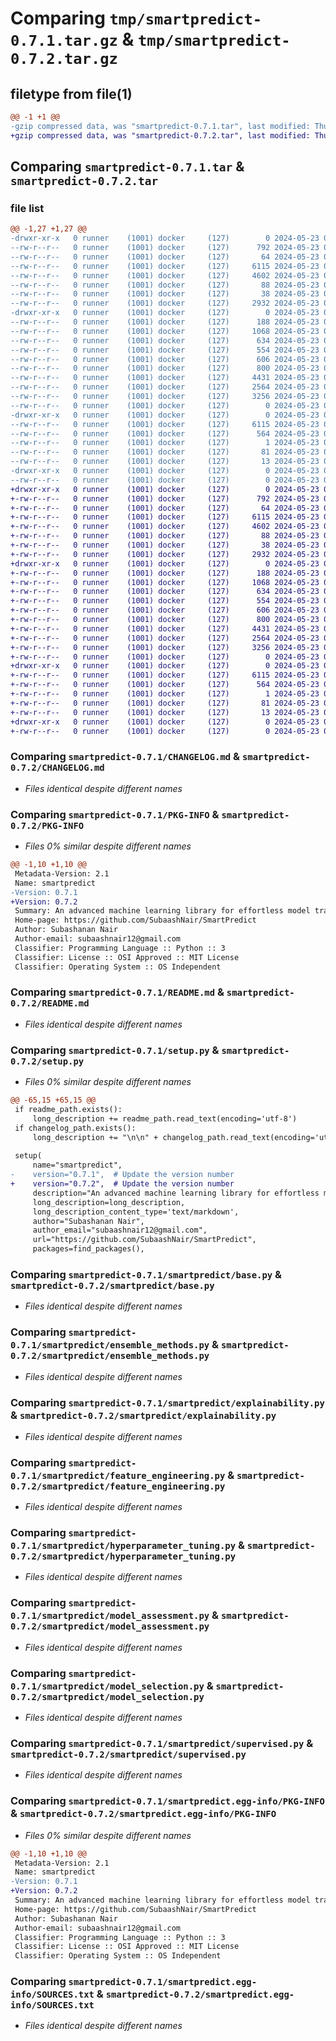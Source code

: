 # Comparing `tmp/smartpredict-0.7.1.tar.gz` & `tmp/smartpredict-0.7.2.tar.gz`

## filetype from file(1)

```diff
@@ -1 +1 @@
-gzip compressed data, was "smartpredict-0.7.1.tar", last modified: Thu May 23 09:03:30 2024, max compression
+gzip compressed data, was "smartpredict-0.7.2.tar", last modified: Thu May 23 09:30:17 2024, max compression
```

## Comparing `smartpredict-0.7.1.tar` & `smartpredict-0.7.2.tar`

### file list

```diff
@@ -1,27 +1,27 @@
-drwxr-xr-x   0 runner    (1001) docker     (127)        0 2024-05-23 09:03:30.905089 smartpredict-0.7.1/
--rw-r--r--   0 runner    (1001) docker     (127)      792 2024-05-23 09:03:27.000000 smartpredict-0.7.1/CHANGELOG.md
--rw-r--r--   0 runner    (1001) docker     (127)       64 2024-05-23 09:03:27.000000 smartpredict-0.7.1/MANIFEST.in
--rw-r--r--   0 runner    (1001) docker     (127)     6115 2024-05-23 09:03:30.905089 smartpredict-0.7.1/PKG-INFO
--rw-r--r--   0 runner    (1001) docker     (127)     4602 2024-05-23 09:03:27.000000 smartpredict-0.7.1/README.md
--rw-r--r--   0 runner    (1001) docker     (127)       88 2024-05-23 09:03:27.000000 smartpredict-0.7.1/requirements.txt
--rw-r--r--   0 runner    (1001) docker     (127)       38 2024-05-23 09:03:30.905089 smartpredict-0.7.1/setup.cfg
--rw-r--r--   0 runner    (1001) docker     (127)     2932 2024-05-23 09:03:27.000000 smartpredict-0.7.1/setup.py
-drwxr-xr-x   0 runner    (1001) docker     (127)        0 2024-05-23 09:03:30.905089 smartpredict-0.7.1/smartpredict/
--rw-r--r--   0 runner    (1001) docker     (127)      188 2024-05-23 09:03:27.000000 smartpredict-0.7.1/smartpredict/__init__.py
--rw-r--r--   0 runner    (1001) docker     (127)     1068 2024-05-23 09:03:27.000000 smartpredict-0.7.1/smartpredict/base.py
--rw-r--r--   0 runner    (1001) docker     (127)      634 2024-05-23 09:03:27.000000 smartpredict-0.7.1/smartpredict/ensemble_methods.py
--rw-r--r--   0 runner    (1001) docker     (127)      554 2024-05-23 09:03:27.000000 smartpredict-0.7.1/smartpredict/explainability.py
--rw-r--r--   0 runner    (1001) docker     (127)      606 2024-05-23 09:03:27.000000 smartpredict-0.7.1/smartpredict/feature_engineering.py
--rw-r--r--   0 runner    (1001) docker     (127)      800 2024-05-23 09:03:27.000000 smartpredict-0.7.1/smartpredict/hyperparameter_tuning.py
--rw-r--r--   0 runner    (1001) docker     (127)     4431 2024-05-23 09:03:27.000000 smartpredict-0.7.1/smartpredict/model_assessment.py
--rw-r--r--   0 runner    (1001) docker     (127)     2564 2024-05-23 09:03:27.000000 smartpredict-0.7.1/smartpredict/model_selection.py
--rw-r--r--   0 runner    (1001) docker     (127)     3256 2024-05-23 09:03:27.000000 smartpredict-0.7.1/smartpredict/supervised.py
--rw-r--r--   0 runner    (1001) docker     (127)        0 2024-05-23 09:03:27.000000 smartpredict-0.7.1/smartpredict/utils.py
-drwxr-xr-x   0 runner    (1001) docker     (127)        0 2024-05-23 09:03:30.905089 smartpredict-0.7.1/smartpredict.egg-info/
--rw-r--r--   0 runner    (1001) docker     (127)     6115 2024-05-23 09:03:30.000000 smartpredict-0.7.1/smartpredict.egg-info/PKG-INFO
--rw-r--r--   0 runner    (1001) docker     (127)      564 2024-05-23 09:03:30.000000 smartpredict-0.7.1/smartpredict.egg-info/SOURCES.txt
--rw-r--r--   0 runner    (1001) docker     (127)        1 2024-05-23 09:03:30.000000 smartpredict-0.7.1/smartpredict.egg-info/dependency_links.txt
--rw-r--r--   0 runner    (1001) docker     (127)       81 2024-05-23 09:03:30.000000 smartpredict-0.7.1/smartpredict.egg-info/requires.txt
--rw-r--r--   0 runner    (1001) docker     (127)       13 2024-05-23 09:03:30.000000 smartpredict-0.7.1/smartpredict.egg-info/top_level.txt
-drwxr-xr-x   0 runner    (1001) docker     (127)        0 2024-05-23 09:03:30.905089 smartpredict-0.7.1/tests/
--rw-r--r--   0 runner    (1001) docker     (127)        0 2024-05-23 09:03:27.000000 smartpredict-0.7.1/tests/test_smartpredict.py
+drwxr-xr-x   0 runner    (1001) docker     (127)        0 2024-05-23 09:30:17.220639 smartpredict-0.7.2/
+-rw-r--r--   0 runner    (1001) docker     (127)      792 2024-05-23 09:30:13.000000 smartpredict-0.7.2/CHANGELOG.md
+-rw-r--r--   0 runner    (1001) docker     (127)       64 2024-05-23 09:30:13.000000 smartpredict-0.7.2/MANIFEST.in
+-rw-r--r--   0 runner    (1001) docker     (127)     6115 2024-05-23 09:30:17.220639 smartpredict-0.7.2/PKG-INFO
+-rw-r--r--   0 runner    (1001) docker     (127)     4602 2024-05-23 09:30:13.000000 smartpredict-0.7.2/README.md
+-rw-r--r--   0 runner    (1001) docker     (127)       88 2024-05-23 09:30:13.000000 smartpredict-0.7.2/requirements.txt
+-rw-r--r--   0 runner    (1001) docker     (127)       38 2024-05-23 09:30:17.220639 smartpredict-0.7.2/setup.cfg
+-rw-r--r--   0 runner    (1001) docker     (127)     2932 2024-05-23 09:30:13.000000 smartpredict-0.7.2/setup.py
+drwxr-xr-x   0 runner    (1001) docker     (127)        0 2024-05-23 09:30:17.220639 smartpredict-0.7.2/smartpredict/
+-rw-r--r--   0 runner    (1001) docker     (127)      188 2024-05-23 09:30:13.000000 smartpredict-0.7.2/smartpredict/__init__.py
+-rw-r--r--   0 runner    (1001) docker     (127)     1068 2024-05-23 09:30:13.000000 smartpredict-0.7.2/smartpredict/base.py
+-rw-r--r--   0 runner    (1001) docker     (127)      634 2024-05-23 09:30:13.000000 smartpredict-0.7.2/smartpredict/ensemble_methods.py
+-rw-r--r--   0 runner    (1001) docker     (127)      554 2024-05-23 09:30:13.000000 smartpredict-0.7.2/smartpredict/explainability.py
+-rw-r--r--   0 runner    (1001) docker     (127)      606 2024-05-23 09:30:13.000000 smartpredict-0.7.2/smartpredict/feature_engineering.py
+-rw-r--r--   0 runner    (1001) docker     (127)      800 2024-05-23 09:30:13.000000 smartpredict-0.7.2/smartpredict/hyperparameter_tuning.py
+-rw-r--r--   0 runner    (1001) docker     (127)     4431 2024-05-23 09:30:13.000000 smartpredict-0.7.2/smartpredict/model_assessment.py
+-rw-r--r--   0 runner    (1001) docker     (127)     2564 2024-05-23 09:30:13.000000 smartpredict-0.7.2/smartpredict/model_selection.py
+-rw-r--r--   0 runner    (1001) docker     (127)     3256 2024-05-23 09:30:13.000000 smartpredict-0.7.2/smartpredict/supervised.py
+-rw-r--r--   0 runner    (1001) docker     (127)        0 2024-05-23 09:30:13.000000 smartpredict-0.7.2/smartpredict/utils.py
+drwxr-xr-x   0 runner    (1001) docker     (127)        0 2024-05-23 09:30:17.220639 smartpredict-0.7.2/smartpredict.egg-info/
+-rw-r--r--   0 runner    (1001) docker     (127)     6115 2024-05-23 09:30:17.000000 smartpredict-0.7.2/smartpredict.egg-info/PKG-INFO
+-rw-r--r--   0 runner    (1001) docker     (127)      564 2024-05-23 09:30:17.000000 smartpredict-0.7.2/smartpredict.egg-info/SOURCES.txt
+-rw-r--r--   0 runner    (1001) docker     (127)        1 2024-05-23 09:30:17.000000 smartpredict-0.7.2/smartpredict.egg-info/dependency_links.txt
+-rw-r--r--   0 runner    (1001) docker     (127)       81 2024-05-23 09:30:17.000000 smartpredict-0.7.2/smartpredict.egg-info/requires.txt
+-rw-r--r--   0 runner    (1001) docker     (127)       13 2024-05-23 09:30:17.000000 smartpredict-0.7.2/smartpredict.egg-info/top_level.txt
+drwxr-xr-x   0 runner    (1001) docker     (127)        0 2024-05-23 09:30:17.220639 smartpredict-0.7.2/tests/
+-rw-r--r--   0 runner    (1001) docker     (127)        0 2024-05-23 09:30:13.000000 smartpredict-0.7.2/tests/test_smartpredict.py
```

### Comparing `smartpredict-0.7.1/CHANGELOG.md` & `smartpredict-0.7.2/CHANGELOG.md`

 * *Files identical despite different names*

### Comparing `smartpredict-0.7.1/PKG-INFO` & `smartpredict-0.7.2/PKG-INFO`

 * *Files 0% similar despite different names*

```diff
@@ -1,10 +1,10 @@
 Metadata-Version: 2.1
 Name: smartpredict
-Version: 0.7.1
+Version: 0.7.2
 Summary: An advanced machine learning library for effortless model training, evaluation, and selection.
 Home-page: https://github.com/SubaashNair/SmartPredict
 Author: Subashanan Nair
 Author-email: subaashnair12@gmail.com
 Classifier: Programming Language :: Python :: 3
 Classifier: License :: OSI Approved :: MIT License
 Classifier: Operating System :: OS Independent
```

### Comparing `smartpredict-0.7.1/README.md` & `smartpredict-0.7.2/README.md`

 * *Files identical despite different names*

### Comparing `smartpredict-0.7.1/setup.py` & `smartpredict-0.7.2/setup.py`

 * *Files 0% similar despite different names*

```diff
@@ -65,15 +65,15 @@
 if readme_path.exists():
     long_description += readme_path.read_text(encoding='utf-8')
 if changelog_path.exists():
     long_description += "\n\n" + changelog_path.read_text(encoding='utf-8')
 
 setup(
     name="smartpredict",
-    version="0.7.1",  # Update the version number
+    version="0.7.2",  # Update the version number
     description="An advanced machine learning library for effortless model training, evaluation, and selection.",
     long_description=long_description,
     long_description_content_type='text/markdown',
     author="Subashanan Nair",
     author_email="subaashnair12@gmail.com",
     url="https://github.com/SubaashNair/SmartPredict",
     packages=find_packages(),
```

### Comparing `smartpredict-0.7.1/smartpredict/base.py` & `smartpredict-0.7.2/smartpredict/base.py`

 * *Files identical despite different names*

### Comparing `smartpredict-0.7.1/smartpredict/ensemble_methods.py` & `smartpredict-0.7.2/smartpredict/ensemble_methods.py`

 * *Files identical despite different names*

### Comparing `smartpredict-0.7.1/smartpredict/explainability.py` & `smartpredict-0.7.2/smartpredict/explainability.py`

 * *Files identical despite different names*

### Comparing `smartpredict-0.7.1/smartpredict/feature_engineering.py` & `smartpredict-0.7.2/smartpredict/feature_engineering.py`

 * *Files identical despite different names*

### Comparing `smartpredict-0.7.1/smartpredict/hyperparameter_tuning.py` & `smartpredict-0.7.2/smartpredict/hyperparameter_tuning.py`

 * *Files identical despite different names*

### Comparing `smartpredict-0.7.1/smartpredict/model_assessment.py` & `smartpredict-0.7.2/smartpredict/model_assessment.py`

 * *Files identical despite different names*

### Comparing `smartpredict-0.7.1/smartpredict/model_selection.py` & `smartpredict-0.7.2/smartpredict/model_selection.py`

 * *Files identical despite different names*

### Comparing `smartpredict-0.7.1/smartpredict/supervised.py` & `smartpredict-0.7.2/smartpredict/supervised.py`

 * *Files identical despite different names*

### Comparing `smartpredict-0.7.1/smartpredict.egg-info/PKG-INFO` & `smartpredict-0.7.2/smartpredict.egg-info/PKG-INFO`

 * *Files 0% similar despite different names*

```diff
@@ -1,10 +1,10 @@
 Metadata-Version: 2.1
 Name: smartpredict
-Version: 0.7.1
+Version: 0.7.2
 Summary: An advanced machine learning library for effortless model training, evaluation, and selection.
 Home-page: https://github.com/SubaashNair/SmartPredict
 Author: Subashanan Nair
 Author-email: subaashnair12@gmail.com
 Classifier: Programming Language :: Python :: 3
 Classifier: License :: OSI Approved :: MIT License
 Classifier: Operating System :: OS Independent
```

### Comparing `smartpredict-0.7.1/smartpredict.egg-info/SOURCES.txt` & `smartpredict-0.7.2/smartpredict.egg-info/SOURCES.txt`

 * *Files identical despite different names*

